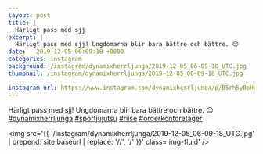```yaml
---
layout: post
title: |
  Härligt pass med sjj
excerpt: |
  Härligt pass med sjj! Ungdomarna blir bara bättre och bättre. 😊    
date:   2019-12-05 06:09:18 +0000
categories: instagram
background: /instagram/dynamixherrljunga/2019-12-05_06-09-18_UTC.jpg
thumbnail: /instagram/dynamixherrljunga/2019-12-05_06-09-18_UTC.jpg

instagram_url: https://www.instagram.com/dynamixherrljunga/p/B5rh5yBpHu8
---
```

Härligt pass med sjj! Ungdomarna blir bara bättre och bättre. 😊 [#dynamixherrljunga](https://www.instagram.com/explore/tags/dynamixherrljunga/) [#sportjujutsu](https://www.instagram.com/explore/tags/sportjujutsu/) [#riise](https://www.instagram.com/explore/tags/riise/) [#orderkontoretäger](https://www.instagram.com/explore/tags/orderkontoretäger/)



<img src='{{ '/instagram/dynamixherrljunga/2019-12-05_06-09-18_UTC.jpg' | prepend: site.baseurl | replace: '//', '/' }}' class='img-fluid' />
